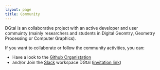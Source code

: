 ```yaml
---
layout: page
title: Community
---
```


DGtal is an collaborative project with an active developer and user commuinty (mainly researchers and
  students in Digital Geomtry, Geometry Processing or Computer Graphics).

  If you want to collaborate or follow the community activities, you can:
  * Have a look to the [Github Organistation](https://github.com/DGtal-team)
  * and/or Join the [Slack](https://slack.com) workspace DGtal ([invitation link](https://join.slack.com/t/dgtal/shared_invite/enQtNTI3MjUzNjM4MzA0LTdiNGY5YmQxYmM0NjFlMDY1ZjdjOGE2NDE4YmRmZmQ2OWVkMjkzMDQ3YTBmNjEyZWM4NWI2MDNmNWJiMDJkZGQ))
